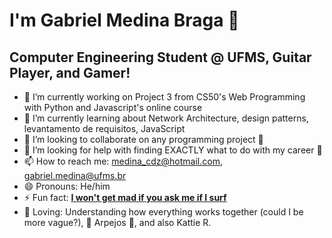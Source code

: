 <!--**medina325/medina325** is a ✨ _special_ ✨ repository because its `README.md` (this file) appears on your GitHub profile.-->
<!-- - 💬 Ask me about ... -->

# I'm Gabriel Medina Braga 👋

## Computer Engineering Student @ UFMS, Guitar Player, and Gamer!

- 🔭 I’m currently working on Project 3 from CS50's Web Programming with Python and Javascript's online course
- 🌱 I’m currently learning about Network Architecture, design patterns, levantamento de requisitos, JavaScript 
- 👯 I’m looking to collaborate on any programming project 🐙
- 🤔 I’m looking for help with finding EXACTLY what to do with my career 🐌
- 📫 How to reach me: medina_cdz@hotmail.com, gabriel.medina@ufms.br
- 😄 Pronouns: He/him
- ⚡ Fun fact: [**I won't get mad if you ask me if I surf**](https://www.google.com/search?q=gabriel+medina&sxsrf=ALeKk025hlinwEQLAHsJ5WOOEdh2e3g7cg:1597159847204&source=lnms&tbm=isch&sa=X&ved=2ahUKEwj_9t2KvJPrAhUtEbkGHSyQDBYQ_AUoAXoECBsQAw&biw=1366&bih=625)
- 💜 Loving: Understanding how everything works together (could I be more vague?), 🎼 Arpejos 🎸, and also Kattie R.
